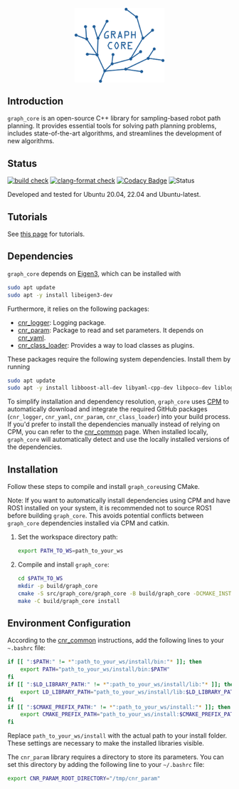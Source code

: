 <p align="center">
  <img src="docs/graph_core_logo_blue.png?raw=true" alt="Graph Core Logo" width="40%" style="display: block; margin: auto;">
</p>

## Introduction
`graph_core` is an open-source C++ library for sampling-based robot path planning. It provides essential tools for solving path planning problems, includes state-of-the-art algorithms, and streamlines the development of new algorithms.

## Status
[![build check](https://github.com/JRL-CARI-CNR-UNIBS/graph_core/actions/workflows/build_and_install.yaml/badge.svg)](https://github.com/JRL-CARI-CNR-UNIBS/graph_core/actions/workflows/build_and_install.yaml)
[![clang-format check](https://github.com/JRL-CARI-CNR-UNIBS/graph_core/actions/workflows/clang-format.yaml/badge.svg)](https://github.com/JRL-CARI-CNR-UNIBS/graph_core/actions/workflows/clang-format.yaml)
[![Codacy Badge](https://app.codacy.com/project/badge/Grade/1755d91be93e4c86912929a5e9ad04e8)](https://app.codacy.com/gh/JRL-CARI-CNR-UNIBS/graph_core/dashboard?utm_source=gh&utm_medium=referral&utm_content=&utm_campaign=Badge_grade)
![Status](https://img.shields.io/badge/License-BSD3-green)

Developed and tested for Ubuntu 20.04, 22.04 and Ubuntu-latest.


## Tutorials
See [this page](https://github.com/JRL-CARI-CNR-UNIBS/graph_core/blob/master/docs/tutorial/tutorial_intro.md) for tutorials.

## Dependencies
`graph_core` depends on [Eigen3](https://eigen.tuxfamily.org/index.php?title=Main_Page), which can be installed with

```bash
sudo apt update
sudo apt -y install libeigen3-dev
```

Furthermore, it relies on the following packages:

- [cnr_logger](https://github.com/CNR-STIIMA-IRAS/cnr_logger): Logging package.
- [cnr_param](https://github.com/CNR-STIIMA-IRAS/cnr_param): Package to read and set parameters. It depends on [cnr_yaml](https://github.com/CNR-STIIMA-IRAS/cnr_yaml).
- [cnr_class_loader](https://github.com/JRL-CARI-CNR-UNIBS/cnr_class_loader): Provides a way to load classes as plugins.

These packages require the following system dependencies. Install them by running

```bash
sudo apt update
sudo apt -y install libboost-all-dev libyaml-cpp-dev libpoco-dev liblog4cxx-dev libgtest-dev
```

To simplify installation and dependency resolution, `graph_core` uses [CPM](https://github.com/cpm-cmake/CPM.cmake) to automatically download and integrate the required GitHub packages (`cnr_logger`, `cnr_yaml`, `cnr_param`, `cnr_class_loader`) into your build process.
If you'd prefer to install the dependencies manually instead of relying on CPM, you can refer to the [cnr_common](https://github.com/JRL-CARI-CNR-UNIBS/cnr_common) page. When installed locally, `graph_core` will automatically detect and use the locally installed versions of the dependencies.

## Installation 
Follow these steps to compile and install `graph_core`using CMake.

Note: If you want to automatically install dependencies using CPM and have ROS1 installed on your system, it is recommended not to source ROS1 before building `graph_core`. This avoids potential conflicts between `graph_core` dependencies installed via CPM and catkin.

1. Set the workspace directory path:
    ```bash
    export PATH_TO_WS=path_to_your_ws
    ```

2. Compile and install `graph_core`:
    ```bash
    cd $PATH_TO_WS
    mkdir -p build/graph_core
    cmake -S src/graph_core/graph_core -B build/graph_core -DCMAKE_INSTALL_PREFIX=$PATH_TO_WS/install
    make -C build/graph_core install
    ```

## Environment Configuration
According to the [cnr_common](https://github.com/JRL-CARI-CNR-UNIBS/cnr_common) instructions, add the following lines to your `~.bashrc` file:

```bash
if [[ ":$PATH:" != *":path_to_your_ws/install/bin:"* ]]; then
    export PATH="path_to_your_ws/install/bin:$PATH"
fi
if [[ ":$LD_LIBRARY_PATH:" != *":path_to_your_ws/install/lib:"* ]]; then
    export LD_LIBRARY_PATH="path_to_your_ws/install/lib:$LD_LIBRARY_PATH"
fi
if [[ ":$CMAKE_PREFIX_PATH:" != *":path_to_your_ws/install:"* ]]; then
    export CMAKE_PREFIX_PATH="path_to_your_ws/install:$CMAKE_PREFIX_PATH"
fi
``` 

Replace `path_to_your_ws/install` with the actual path to your install folder. These settings are necessary to make the installed libraries visible. 

The `cnr_param` library requires a directory to store its parameters. You can set this directory by adding the following line to your `~/.bashrc` file:

```bash
export CNR_PARAM_ROOT_DIRECTORY="/tmp/cnr_param"
```

<!-- However, `graph_core` can also be compiled in both ROS1 and ROS2 workspaces. For a ROS1 workspace, ensure you have set `catkin config --install`. In this case, you do not need to export the paths as shown above. -->
